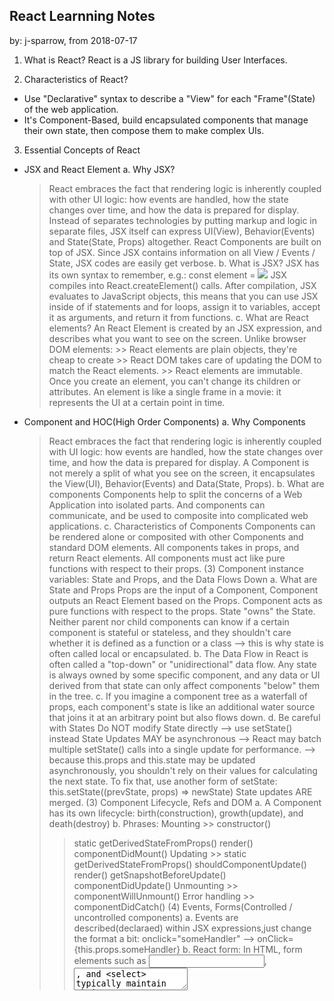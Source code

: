 ## React Learnning Notes
  by: j-sparrow, from 2018-07-17

1. What is React?
  React is a JS library for building User Interfaces.

2. Characteristics of React?
  - Use "Declarative" syntax to describe a "View" for each "Frame"(State) of
the web application.
  - It's Component-Based, build encapsulated components that manage their own
state, then compose them to make complex UIs.

3. Essential Concepts of React
  - JSX and React Element
    a. Why JSX?
      > React embraces the fact that rendering logic is inherently coupled with
    other UI logic: how events are handled, how the state changes over time,
    and how the data is prepared for display.
      > Instead of separates technologies by putting markup and logic in
    separate files, JSX itself can express UI(View), Behavior(Events) and
    State(State, Props) altogether.
      > React Components are built on top of JSX.
      > Since JSX contains information on all View / Events / State, JSX codes
    are easily get verbose.
    b. What is JSX?
      > JSX has its own syntax to remember, e.g.:
        const element = <img src={user.avatarUrl}></img>
      > JSX compiles into React.createElement() calls.
      > After compilation, JSX evaluates to JavaScript objects, this means that
      you can use JSX inside of if statements and for loops, assign it to
      variables, accept it as arguments, and return it from functions.
    c. What are React elements?
      > An React Element is created by an JSX expression, and describes what
      you want to see on the screen.
      > Unlike browser DOM elements:
        >> React elements are plain objects, they're cheap to create
      	>> React DOM takes care of updating the DOM to match the React elements.
      	>> React elements are immutable. Once you create an element, you can't
      	change its children or attributes. An element is like a single frame in
      	a movie: it represents the UI at a certain point in time.
  - Component and HOC(High Order Components)
    a. Why Components
      > React embraces the fact that rendering logic is inherently coupled with
      UI logic: how events are handled, how the state changes over time, and
      how the data is prepared for display.
      > A Component is not merely a split of what you see on the screen, it
      encapsulates the View(UI), Behavior(Events) and Data(State, Props).
    b. What are components
      > Components help to split the concerns of a Web Application into
      isolated parts.
      > And components can communicate, and be used to composite into
      complicated web applications.
    c. Characteristics of Components
      > Components can be rendered alone or composited with other Components
      and standard DOM elements.
      > All components takes in props, and return React elements.
      > All components must act like pure functions with respect to their
      props.
  (3) Component instance variables: State and Props, and the Data Flows Down
    a. What are State and Props
      > Props are the input of a Component, Component outputs an React Element
      based on the Props. Component acts as pure functions with respect to the
      props.
      > State "owns" the State. Neither parent nor child components can know if
      a certain component is stateful or stateless, and they shouldn't care
      whether it is defined as a function or a class --> this is why state is
      often called local or encapsulated.
    b. The Data Flow in React is often called a "top-down" or "unidirectional"
    data flow. Any state is always owned by some specific component, and any
    data or UI derived from that state can only affect components "below" them
    in the tree.
    c. If you imagine a component tree as a waterfall of props, each
    component's state is like an additional water source that joins it at an
    arbitrary point but also flows down.
    d. Be careful with States
      > Do NOT modify State directly --> use setState() instead
      > State Updates MAY be asynchronous --> React may batch multiple
      setState() calls into a single update for performance. --> because
      this.props and this.state may be updated asynchronously, you shouldn't
      rely on their values for calculating the next state.
      > To fix that, use another form of setState:
        this.setState((prevState, props) => newState)
      > State updates ARE merged.
  (3) Component Lifecycle, Refs and DOM
    a. A Component has its own lifecycle: birth(construction), growth(update),
    and death(destroy)
    b. Phrases:
      > Mounting
        >> constructor()
	>> static getDerivedStateFromProps()
	>> render()
	>> componentDidMount()
      > Updating
        >> static getDerivedStateFromProps()
	>> shouldComponentUpdate()
	>> render()
	>> getSnapshotBeforeUpdate()
	>> componentDidUpdate()
      > Unmounting
        >> componentWillUnmount()
      > Error handling
        >> componentDidCatch()
  (4) Events, Forms(Controlled / uncontrolled components)
    a. Events are described(declaraed) within JSX expressions,just change the
    format a bit: onclick="someHandler" --> onClick={this.props.someHandler}
    b. React form:
      > In HTML, form elements such as <input>, <textarea>, and <select>
      typically maintain their own state and update it based on user input.
      > In React, mutable state is typically kept in the state property of
      components, and update it with setState().
      > React combine the two scenarios by making the React state be the "
      single source of truth". Then the React component that renders a form
      also controls what happens in that form on subsequent user input.
      > An input form element whose value is controlled by React(via setState())
      is called a "controlled component".
      > With a controlled component, every state mutation will have an
      associated handler function.

  (5) Lists and Keys, and DOM Comparasions(Diff and Update)
    a. Keys help React identify which items have changed, are added, or are
    removed. Keys should be given to the elements inside the array to give the
    elements a stable identity.
    b. Keys are used for Virtual DOM Comparasion Algorithem, it's critical to
    Virdual DOM update performance.
  (6) Optimizing Performances

4. Advanced Concepts
  (1) Context
  (2) Forwarding Refs
  (3) HOC --> Higher Order Components
    A HOC composes the original component by wrapping it in a container
  component. A HOC is a pure function with zero side-effects.
  (4) getDerivedStateFromProps:
    Controlled Components vs Uncontrolled Components
    The terms "controlled" and "uncontrolled" refer to where component's data
  lives. Data passed in as props can be thought of as controlled(because the
  parent component controls that data). Data that exists only in internal
  state can be thought of as uncontrolled(because the parent can't directly
  change it).
    The most common mistake with derived state is mixing the two: props and
  state. When a derived state value is also updated by setState calls, there
  isn't a single source of truth for the data:
    (1) the state is overridden only when the prop changes, or
    (2) the state is fully managed by the component
    Problems arise when any of the two constraints are broken, and they
  typically comes in two forms.
    -> Unconditionally copying props to state
      Doing so will cause state udpates to be lost.
    -> Modify state when prop change
      You have too many prop to watch and compare. Worse is when the prop does
    remain and you want update other state. This design is fundamentally
    flawed, and it's also an easy mistake to make.
    The solution?
    -> Fully controlled component
      this remove state from our component entirely.
    -> Fully uncontrolled component with a key
    -> In real world applications, components can contain a mix of controlled
    and uncontrolled behaviors. This is OK if each value has a clear source of
    truth. getDerivedStateFromProps(and derived state in general) is an
    advanced feature and should be used sparingly because of the complexity of
    data flow in real world scenarios.
    -> Specification of the getDerivedStateFromProp function:
      https://reactjs.org/docs/react-component.html#static-getderivedstatefromprops



